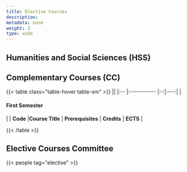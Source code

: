 ```yaml
---
title: Elective Courses
description:
metadata: none
weight: 3
type: wide
---
```


## Humanities and Social Sciences (HSS)

## Complementary Courses (CC)

<!-- prettier-ignore-start -->
{{< table class="table-hover table-sm" >}}
||
|:-- |:----------- |:-:|:---:|
| <h4>First Semester</h4>|
| **Code** |**Course Title** | **Prerequisites** | **Credits** | **ECTS** |


{{< /table >}}
<!-- prettier-ignore-end -->

## Elective Courses Committee

{{< people tag="elective" >}}
